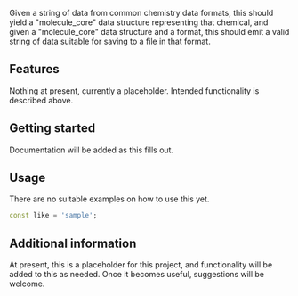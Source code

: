 <!--
This README describes the package. If you publish this package to pub.dev,
this README's contents appear on the landing page for your package.

For information about how to write a good package README, see the guide for
[writing package pages](https://dart.dev/guides/libraries/writing-package-pages).

For general information about developing packages, see the Dart guide for
[creating packages](https://dart.dev/guides/libraries/create-library-packages)
and the Flutter guide for
[developing packages and plugins](https://flutter.dev/developing-packages).
-->

Given a string of data from common chemistry data formats, this should yield a "molecule_core" data structure representing that chemical, and given a "molecule_core" data structure and a format, this should emit a valid string of data suitable for saving to a file in that format.

## Features

Nothing at present, currently a placeholder. Intended functionality is described above.

## Getting started

Documentation will be added as this fills out.

## Usage

There are no suitable examples on how to use this yet.

```dart
const like = 'sample';
```

## Additional information

At present, this is a placeholder for this project, and functionality will be added to this as needed. Once it becomes useful, suggestions will be welcome.
